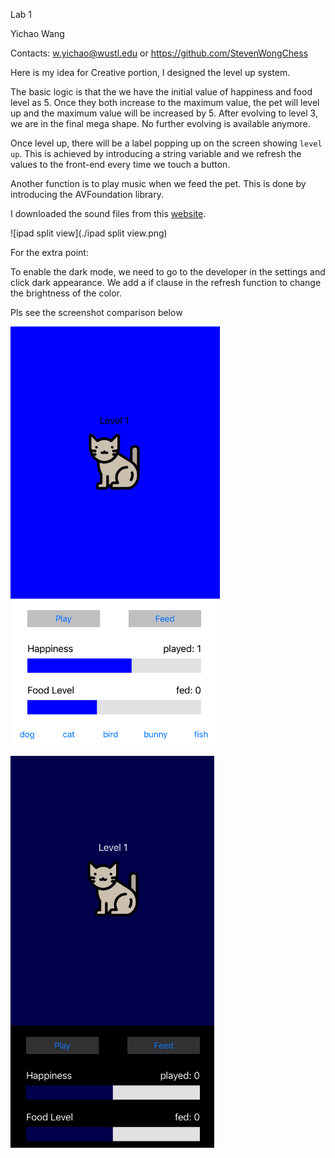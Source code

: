 Lab 1

Yichao Wang

Contacts: w.yichao@wustl.edu or https://github.com/StevenWongChess

Here is my idea for Creative portion, I designed the level up system.

The basic logic is that the we have the initial value of happiness and food level as 5. Once they both increase to the maximum value, the pet will level up and the maximum value will be increased by 5. After evolving to level 3, we are in the final mega shape. No further evolving is available anymore. 

Once level up, there will be a label popping up on the screen showing ```level up```. This is achieved by introducing a string variable and we refresh the values to the front-end every time we touch a button. 

Another function is to play music when we feed the pet. This is done by introducing the AVFoundation  library.

I downloaded the sound files from this [website](https://www.fesliyanstudios.com/royalty-free-sound-effects-download/chewing-food-158).

![ipad split view](./ipad split view.png)



For the extra point:

To enable the dark mode, we need to go to the developer in the settings and click dark appearance. We add a if clause in the refresh function to change the brightness of the color.

Pls see the screenshot comparison below

![dark](./bright.png)

![dark](./dark.png)
